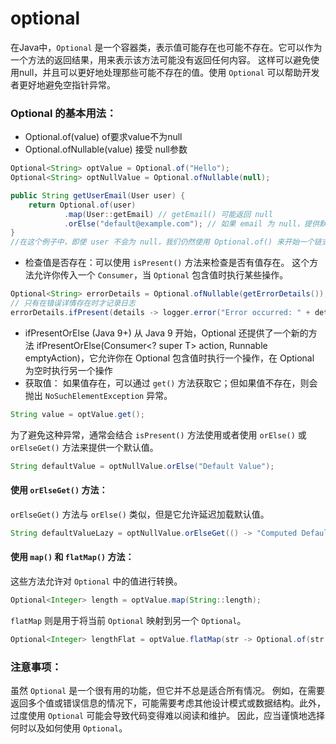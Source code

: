 # optional
在Java中，`Optional` 是一个容器类，表示值可能存在也可能不存在。它可以作为一个方法的返回结果，用来表示该方法可能没有返回任何内容。
这样可以避免使用null，并且可以更好地处理那些可能不存在的值。使用 `Optional` 可以帮助开发者更好地避免空指针异常。

### Optional 的基本用法：

- Optional.of(value) of要求value不为null
- Optional.ofNullable(value) 接受 null参数

```java
Optional<String> optValue = Optional.of("Hello");
Optional<String> optNullValue = Optional.ofNullable(null);
```

```java
public String getUserEmail(User user) {
    return Optional.of(user)
            .map(User::getEmail) // getEmail() 可能返回 null
            .orElse("default@example.com"); // 如果 email 为 null，提供默认值
}
//在这个例子中，即使 user 不会为 null，我们仍然使用 Optional.of() 来开始一个链式调用，确保如果 getEmail() 返回 null，我们可以提供一个默认值
```

- 检查值是否存在：可以使用 `isPresent()` 方法来检查是否有值存在。
  这个方法允许你传入一个 `Consumer`，当 `Optional` 包含值时执行某些操作。
``` java
Optional<String> errorDetails = Optional.ofNullable(getErrorDetails());
// 只有在错误详情存在时才记录日志
errorDetails.ifPresent(details -> logger.error("Error occurred: " + details));
```
- ifPresentOrElse (Java 9+)
从 Java 9 开始，Optional 还提供了一个新的方法 ifPresentOrElse(Consumer<? super T> action, Runnable emptyAction)，它允许你在 Optional 包含值时执行一个操作，在 Optional 为空时执行另一个操作
- 获取值：
如果值存在，可以通过 `get()` 方法获取它；但如果值不存在，则会抛出 `NoSuchElementException` 异常。

```java
String value = optValue.get();
```
为了避免这种异常，通常会结合 `isPresent()` 方法使用或者使用 `orElse()` 或 `orElseGet()` 方法来提供一个默认值。

```java
String defaultValue = optNullValue.orElse("Default Value");
```

#### 使用 `orElseGet()` 方法：
`orElseGet()` 方法与 `orElse()` 类似，但是它允许延迟加载默认值。

``` java
String defaultValueLazy = optNullValue.orElseGet(() -> "Computed Default Value");
```


#### 使用 `map()` 和 `flatMap()` 方法：
这些方法允许对 `Optional` 中的值进行转换。

```java
Optional<Integer> length = optValue.map(String::length);
```

`flatMap` 则是用于将当前 `Optional` 映射到另一个 `Optional`。

```java
Optional<Integer> lengthFlat = optValue.flatMap(str -> Optional.of(str.length()));
```

### 注意事项：
虽然 `Optional` 是一个很有用的功能，但它并不总是适合所有情况。
例如，在需要返回多个值或错误信息的情况下，可能需要考虑其他设计模式或数据结构。此外，过度使用 `Optional` 可能会导致代码变得难以阅读和维护。
因此，应当谨慎地选择何时以及如何使用 `Optional`。